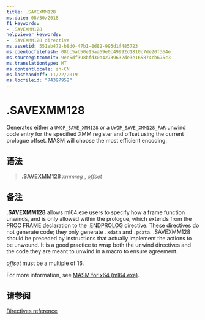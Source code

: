 ```yaml
---
title: .SAVEXMM128
ms.date: 08/30/2018
f1_keywords:
- .SAVEXMM128
helpviewer_keywords:
- .SAVEXMM128 directive
ms.assetid: 551eb472-b8d0-47b1-8d82-995d1f485723
ms.openlocfilehash: 08bc5ab50e15aa59e0c49992d1810c7de20f364e
ms.sourcegitcommit: 9ee5df398bfd30a42739632de3e165874cb675c3
ms.translationtype: MT
ms.contentlocale: zh-CN
ms.lasthandoff: 11/22/2019
ms.locfileid: "74397952"
---
```

# <a name="savexmm128"></a>.SAVEXMM128

Generates either a `UWOP_SAVE_XMM128` or a `UWOP_SAVE_XMM128_FAR` unwind code entry for the specified XMM register and offset using the current prologue offset. MASM will choose the most efficient encoding.

## <a name="syntax"></a>语法

> **.SAVEXMM128** *xmmreg* , *offset*

## <a name="remarks"></a>备注

**.SAVEXMM128** allows ml64.exe users to specify how a frame function unwinds, and is only allowed within the prologue, which extends from the [PROC](../../assembler/masm/proc.md) FRAME declaration to the [.ENDPROLOG](../../assembler/masm/dot-endprolog.md) directive. These directives do not generate code; they only generate `.xdata` and `.pdata`. .SAVEXMM128 should be preceded by instructions that actually implement the actions to be unwound. It is a good practice to wrap both the unwind directives and the code they are meant to unwind in a macro to ensure agreement.

*offset* must be a multiple of 16.

For more information, see [MASM for x64 (ml64.exe)](../../assembler/masm/masm-for-x64-ml64-exe.md).

## <a name="see-also"></a>请参阅

[Directives reference](directives-reference.md)
